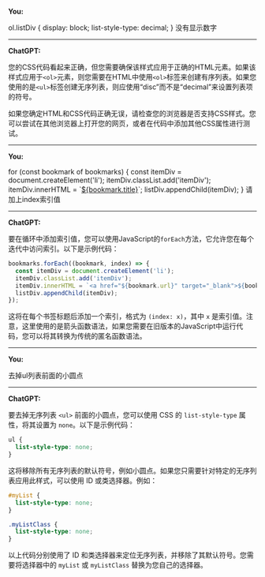 **You:**

ol.listDiv { display: block; list-style-type: decimal; } 没有显示数字

* * *

**ChatGPT:**

您的CSS代码看起来正确，但您需要确保该样式应用于正确的HTML元素。如果该样式应用于`<ol>`元素，则您需要在HTML中使用`<ol>`标签来创建有序列表。如果您使用的是`<ul>`标签创建无序列表，则应使用“disc”而不是“decimal”来设置列表项的符号。

如果您确定HTML和CSS代码正确无误，请检查您的浏览器是否支持CSS样式。您可以尝试在其他浏览器上打开您的网页，或者在代码中添加其他CSS属性进行测试。

* * *

**You:**

for (const bookmark of bookmarks) { const itemDiv = document.createElement('li'); itemDiv.classList.add('itemDiv'); itemDiv.innerHTML = \`<a href="${bookmark.url}" target="\_blank">${bookmark.title}</a>\`; listDiv.appendChild(itemDiv); } 请加上index索引值

* * *

**ChatGPT:**

要在循环中添加索引值，您可以使用JavaScript的`forEach`方法，它允许您在每个迭代中访问索引。以下是示例代码：

```javascript
bookmarks.forEach((bookmark, index) => {
  const itemDiv = document.createElement('li');
  itemDiv.classList.add('itemDiv');
  itemDiv.innerHTML = `<a href="${bookmark.url}" target="_blank">${bookmark.title} (index: ${index})</a>`;
  listDiv.appendChild(itemDiv);
});
```

这将在每个书签标题后添加一个索引，格式为 `(index: x)`，其中 `x` 是索引值。注意，这里使用的是箭头函数语法，如果您需要在旧版本的JavaScript中运行代码，您可以将其转换为传统的匿名函数语法。

* * *

**You:**

去掉ul列表前面的小圆点

* * *

**ChatGPT:**

要去掉无序列表 `<ul>` 前面的小圆点，您可以使用 CSS 的 `list-style-type` 属性，将其设置为 `none`。以下是示例代码：

```css
ul {
  list-style-type: none;
}
```

这将移除所有无序列表的默认符号，例如小圆点。如果您只需要针对特定的无序列表应用此样式，可以使用 ID 或类选择器。例如：

```css
#myList {
  list-style-type: none;
}

.myListClass {
  list-style-type: none;
}
```

以上代码分别使用了 ID 和类选择器来定位无序列表，并移除了其默认符号。您需要将选择器中的 `myList` 或 `myListClass` 替换为您自己的选择器。